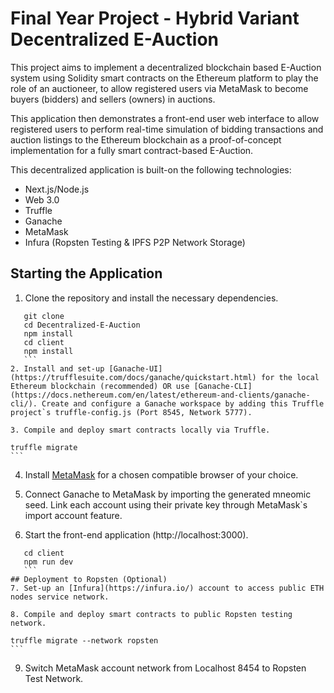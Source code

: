 # Final Year Project - Hybrid Variant Decentralized E-Auction
This project aims to implement a decentralized blockchain based E-Auction system using Solidity smart contracts on the Ethereum platform to play the role of an auctioneer, to allow registered users via MetaMask to become buyers (bidders) and sellers (owners) in auctions.

This application then demonstrates a front-end user web interface to allow registered users to perform real-time simulation of bidding transactions and auction listings to the Ethereum blockchain as a proof-of-concept implementation for a fully smart contract-based E-Auction.

This decentralized application is built-on the following technologies:
* Next.js/Node.js
* Web 3.0
* Truffle
* Ganache
* MetaMask
* Infura (Ropsten Testing & IPFS P2P Network Storage)

## Starting the Application
1. Clone the repository and install the necessary dependencies.
 ```
    git clone 
    cd Decentralized-E-Auction
    npm install
    cd client
    npm install
    ```
2. Install and set-up [Ganache-UI](https://trufflesuite.com/docs/ganache/quickstart.html) for the local Ethereum blockchain (recommended) OR use [Ganache-CLI](https://docs.nethereum.com/en/latest/ethereum-and-clients/ganache-cli/). Create and configure a Ganache workspace by adding this Truffle project`s truffle-config.js (Port 8545, Network 5777).

3. Compile and deploy smart contracts locally via Truffle.
 ```
    truffle migrate
    ```
4. Install [MetaMask](https://metamask.io/) for a chosen compatible browser of your choice.

5. Connect Ganache to MetaMask by importing the generated mneomic seed. Link each account using their private key through MetaMask`s import account feature.

6. Start the front-end application (http://localhost:3000).

 ```
    cd client
	npm run dev
    ```
## Deployment to Ropsten (Optional)
7. Set-up an [Infura](https://infura.io/) account to access public ETH nodes service network.

8. Compile and deploy smart contracts to public Ropsten testing network.
 ```
    truffle migrate --network ropsten
    ```

9. Switch MetaMask account network from Localhost 8454 to Ropsten Test Network.